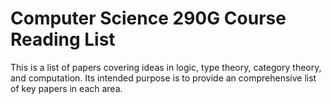 # Computer Science 290G Course Reading List
This is a list of papers covering ideas in logic, type theory, category theory,
and computation. Its intended purpose is to provide an comprehensive list of
key papers in each area.

